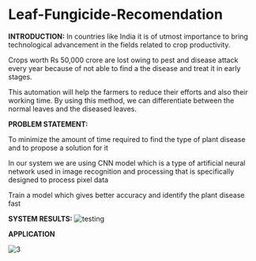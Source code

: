 # Leaf-Fungicide-Recomendation

**INTRODUCTION:**
In countries like India it is of utmost importance to bring technological  advancement in the fields related to crop productivity.

Crops worth Rs 50,000 crore are lost owing to pest and disease attack every year because of not able to find a the disease and treat it in early stages.

This automation will help the farmers to reduce their efforts and also their working time. By using this method, we can differentiate between the normal leaves and the diseased leaves.

**PROBLEM STATEMENT:**

To minimize the amount of time required to find the type of plant disease and to propose a solution for it

In our system we are using CNN model which is a type of artificial neural network used in image recognition and processing that is specifically designed to process pixel data

Train a model which gives better accuracy and identify the plant disease fast


**SYSTEM RESULTS:**
![testing](https://user-images.githubusercontent.com/87575630/157492596-6f42239f-d88e-4145-ae6c-eabe9512517e.png)



**APPLICATION**

![3](https://user-images.githubusercontent.com/87575630/192083145-d5b0caf1-e2fa-46c8-ad19-8a39fa9da32c.PNG)
